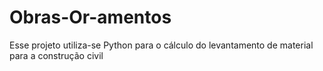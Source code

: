 # Obras-Or-amentos
Esse projeto utiliza-se Python para o cálculo do levantamento de material para a construção civil
